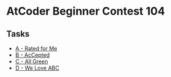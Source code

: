 # AtCoder Beginner Contest 104
## Tasks
- [A - Rated for Me](https://beta.atcoder.jp/contests/abc104/tasks/abc104_a)
- [B - AcCepted](https://beta.atcoder.jp/contests/abc104/tasks/abc104_b)
- [C - All Green](https://beta.atcoder.jp/contests/abc104/tasks/abc104_c)
- [D - We Love ABC](https://beta.atcoder.jp/contests/abc104/tasks/abc104_d)